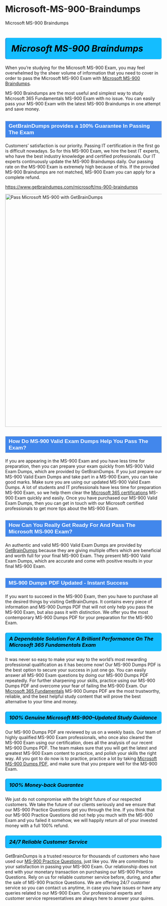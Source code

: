 # Microsoft-MS-900-Braindumps
Microsoft MS-900 Braindumps
<h1><strong><span style="display: block; color: #000000; background: #14BDFF; border: 0.5px solid #AED6F1; border-left: 3px solid #3498DB; padding: .6em; border-radius: 6px;">                     <em>Microsoft MS-900 <span class="exam_variation">Braindumps</span> </em>                </span></strong>            </h1>                        <p>When you’re studying for the Microsoft MS-900 Exam, you may feel overwhelmed by the sheer volume of information             that you need to cover in order to pass the Microsoft MS-900 Exam with <a href="https://www.getbraindumps.com/microsoft/ms-900-braindumps">Microsoft MS-900 <span class="exam_variation">Braindumps</span></a>.</p>            <p>MS-900 <span class="exam_variation">Braindumps</span> are the most useful and simplest way to study Microsoft 365 Fundamentals MS-900 Exam             with no issue. You can easily pass your MS-900 Exam with the latest MS-900 <span class="exam_variation">Braindumps</span> in one attempt and save money.</p>                        <h2 style="background: #4287ec; border: 1px solid #cccccc; padding: 5px 10px;">                <span style="color: #ffffff;">                    <span style="font-size: 11pt;">                        <span style="line-height: normal;">                            <span style="font-family: Calibri,sans-serif;">                                <strong>                                    <span style="font-size: 13.0pt;">GetBrainDumps provides a 100% Guarantee In Passing The Exam</span>                                </strong>                            </span>                        </span>                    </span>                </span>            </h2>                        <p>Customers’ satisfaction is our priority. Passing IT certification in the first go is difficult nowadays. So for this MS-900 Exam,             we hire the best IT experts, who have the best industry knowledge and certified professionals. Our IT experts continuously update the MS-900 <span class="exam_variation">Braindumps</span>             daily. Our passing rate on the MS-900 Exam is extremely high because of this. If the provided MS-900 <span class="exam_variation">Braindumps</span> are not matched, MS-900 Exam you             can apply for a complete refund.</p>                                    <p><a href="https://www.getbraindumps.com/microsoft/ms-900-braindumps">https://www.getbraindumps.com/microsoft/ms-900-braindumps</a></p>                        <p><a href="https://www.getbraindumps.com/"><img src="https://www.getbraindumps.com/images/get-updated-exam-questions-with-discount-getbraindumps.jpg" class="postImage" alt="Pass Microsoft MS-900 with GetBrainDumps" width="750"></a></p>                                        <h2 style="background: #4287ec; border: 1px solid #cccccc; padding: 5px 10px;">                <span style="color: #ffffff;">                    <span style="font-size: 11pt;">                        <span style="line-height: normal;">                            <span style="font-family: Calibri,sans-serif;">                                <strong>                                    <span style="font-size: 13.0pt;">How Do MS-900 <span class="exam_variation2">Valid Exam Dumps</span> Help You Pass The Exam?</span>                                </strong>                            </span>                        </span>                    </span>                </span>            </h2>                        <p>If you are appearing in the MS-900 Exam and you have less time for preparation, then you can prepare your exam quickly from MS-900 <span class="exam_variation2">Valid Exam Dumps</span>,             which are provided by GetBrainDumps. If you just prepare our MS-900 <span class="exam_variation2">Valid Exam Dumps</span> and take part in a MS-900 Exam, you can take good marks.             Make sure you are using our updated MS-900 <span class="exam_variation2">Valid Exam Dumps</span>. A lot of students and IT professionals have less time for preparation MS-900 Exam,             so we help them clear the <a href="https://www.getbraindumps.com/microsoft/microsoft-365-braindumps.html">Microsoft 365 certifications</a> MS-900 Exam quickly and easily. Once you have purchased             our MS-900 <span class="exam_variation2">Valid Exam Dumps</span>, then you can get in touch with our Microsoft certified professionals to get more tips about the MS-900 Exam.</p>                        <h2 style="background: #4287ec; border: 1px solid #cccccc; padding: 5px 10px;">                <span style="color: #ffffff;">                    <span style="font-size: 11pt;">                        <span style="line-height: normal;">                            <span style="font-family: Calibri,sans-serif;">                                <strong>                                    <span style="font-size: 13.0pt;">How Can You Really Get Ready For And Pass The Microsoft MS-900 Exam?</span>                                </strong>                            </span>                        </span>                    </span>                </span>            </h2>                        <p>An authentic and valid MS-900 <span class="exam_variation2">Valid Exam Dumps</span> are provided by <a href="https://www.getbraindumps.com/">GetBrainDumps</a> because they are giving multiple offers which are beneficial             and worth full for your final MS-900 Exam. They present MS-900 <span class="exam_variation2">Valid Exam Dumps</span>, which are accurate and come with positive             results in your final MS-900 Exam.</p>                        <h2 style="background: #4287ec; border: 1px solid #cccccc; padding: 5px 10px;">                <span style="color: #ffffff;">                    <span style="font-size: 11pt;">                        <span style="line-height: normal;">                            <span style="font-family: Calibri,sans-serif;">                                <strong>                                    <span style="font-size: 13.0pt;">MS-900 <span class="exam_variation3">Dumps PDF</span> Updated - Instant Success</span>                                </strong>                            </span>                        </span>                    </span>                </span>            </h2>                        <p>If you want to succeed in the MS-900 Exam, then you have to purchase all the desired things by visiting GetBrainDumps.             It contains every piece of information and MS-900 <span class="exam_variation3">Dumps PDF</span> that will not only help you pass the MS-900 Exam,             but also pass it with distinction. We offer you the most contemporary MS-900 <span class="exam_variation3">Dumps PDF</span> for your preparation for the MS-900 Exam.</p>                        <h3>                <strong>                    <span style="display: block; color: #000000; background: #14BDFF; border: 0.5px solid #AED6F1; border-left: 3px solid #3498DB; padding: .6em; border-radius: 6px;">                        <em>A Dependable Solution For A Brilliant Performance On The Microsoft 365 Fundamentals Exam</em>                    </span>                </strong>            </h3>                        <p>It was never so easy to make your way to the world’s most rewarding professional qualification as it has become now! Our MS-900 <span class="exam_variation3">Dumps PDF</span>             is the best option to secure your success in just one go. You can easily answer all MS-900 Exam questions by doing our MS-900 <span class="exam_variation3">Dumps PDF</span>             repeatedly. For further sharpening your skills, practice using our MS-900 <span class="exam_variation3">Dumps PDF</span> and overcome your fear of failing the MS-900 Exam.             Our <a href="https://www.getbraindumps.com/microsoft/ms-900-braindumps">Microsoft 365 Fundamentals</a> MS-900 <span class="exam_variation3">Dumps PDF</span> are the most trustworthy, reliable, and the best helpful study             content that will prove the best alternative to your time and money.</p>                        <h3>                <strong>                    <span style="display: block; color: #000000; background: #14BDFF; border: 0.5px solid #AED6F1; border-left: 3px solid #3498DB; padding: .6em; border-radius: 6px;">                        <em>100% Genuine Microsoft MS-900–Updated Study Guidance </em>                    </span>                </strong>            </h3>                        <p>Our MS-900 <span class="exam_variation3">Dumps PDF</span> are reviewed by us on a weekly basis. Our team of highly qualified MS-900 Exam professionals, who once also             cleared the MS-900 Exam using our certification, does all the analysis of our recent MS-900 <span class="exam_variation3">Dumps PDF</span>. The team makes sure that you will get the             latest and greatest MS-900 Exam content to practice, and polish your skills the right way. All you got to do now is to practice, practice a lot by             taking <a href="https://www.getbraindumps.com/microsoft-braindumps.html">Microsoft MS-900 <span class="exam_variation3">Dumps PDF</span></a>, and make sure that you prepare well for the MS-900 Exam.</p>                        <h3>                <strong>                    <span style="display: block; color: #000000; background: #14BDFF; border: 0.5px solid #AED6F1; border-left: 3px solid #3498DB; padding: .6em; border-radius: 6px;">                        <em>100% Money-back Guarantee</em>                    </span>                </strong>            </h3>                        <p>We just do not compromise with the bright future of our respected customers. We take the future of our clients seriously and we ensure that our             MS-900 <span class="exam_variation4">Practice Questions</span> get you through the line. If you think that our MS-900 <span class="exam_variation4">Practice Questions</span> did not help you much with the MS-900 Exam and you             failed it somehow, we will happily return all of your invested money with a full 100% refund.</p>                                    <h3>                <strong>                    <span style="display: block; color: #000000; background: #14BDFF; border: 0.5px solid #AED6F1; border-left: 3px solid #3498DB; padding: .6em; border-radius: 6px;">                        <em>24/7 Reliable Customer Service</em>                    </span>                </strong>            </h3>                        <p>GetBrainDumps is a trusted resource for thousands of customers who have used our <a href="https://www.getbraindumps.com/microsoft/ms-900-braindumps">MS-900 <span class="exam_variation4">Practice Questions</span></a>, just like you. We are committed to your             satisfaction in passing your MS-900 Exam. Our relationship does not end with your monetary transaction on purchasing our MS-900 <span class="exam_variation4">Practice Questions</span>.             Rely on us for reliable customer service before, during, and after the sale of MS-900 <span class="exam_variation4">Practice Questions</span>. We are offering 24/7 customer service so you             can contact us anytime, in case you have issues or have any queries related to our MS-900 Exam. Our professional experts and customer service             representatives are always here to answer your quires.</p>                    
